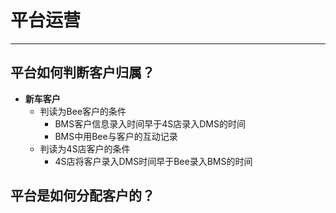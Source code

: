 # 平台运营

---

## 平台如何判断客户归属？

* **新车客户**
  * 判读为Bee客户的条件
    * BMS客户信息录入时间早于4S店录入DMS的时间
    * BMS中用Bee与客户的互动记录
  * 判读为4S店客户的条件
    * 4S店将客户录入DMS时间早于Bee录入BMS的时间

## 平台是如何分配客户的？





